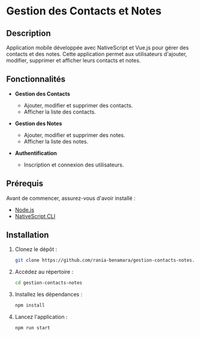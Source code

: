 # Gestion des Contacts et Notes

## Description

Application mobile développée avec NativeScript et Vue.js pour gérer des contacts et des notes. Cette application permet aux utilisateurs d'ajouter, modifier, supprimer et afficher leurs contacts et notes.

## Fonctionnalités

- **Gestion des Contacts**
    - Ajouter, modifier et supprimer des contacts.
    - Afficher la liste des contacts.

- **Gestion des Notes**
    - Ajouter, modifier et supprimer des notes.
    - Afficher la liste des notes.

- **Authentification**
    - Inscription et connexion des utilisateurs.

## Prérequis

Avant de commencer, assurez-vous d'avoir installé :

- [Node.js](https://nodejs.org/)
- [NativeScript CLI](https://docs.nativescript.org/)

## Installation

1. Clonez le dépôt :

   ```bash
   git clone https://github.com/rania-benamara/gestion-contacts-notes.git

2. Accédez au répertoire :
   ```bash
   cd gestion-contacts-notes
3. Installez les dépendances :
   ```bash
   npm install
4. Lancez l'application :
   ```bash
   npm run start


